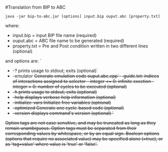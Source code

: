 #Translation from BIP to ABC

`java -jar bip-to-abc.jar [options] input.bip ouput.abc [property.txt]`

where:

- input.bip    = input BIP file name (required)
- ouput.abc    = ABC file name to be generated (required)
- property.txt = Pre and Post condition written in two different lines (optional)

and options are:
`
- -?                prints usage to stdout; exits (optional)`
- -emulator <s>     Generate emulation code ouput.abc.cpp`
                    - guide.txt: indices of interactions assigned to selector
                    - integer <= 0: infinite exection
                    - integer > 0: number of cycles to be executed
                   (optional)
- -h                prints usage to stdout; exits (optional)
- -help             displays verbose help information (optional)
- -initialize-vars  Initialize free variables (optional)
- -optimized        Generate one cycle-based code (optional)
- -version          displays command's version (optional)
`

Option tags are not case sensitive, and may be truncated as long as they remain unambiguous.  Option tags must be separated from their corresponding values by whitespace, or by an equal sign.  Boolean options (options that require no associated value) may be specified alone (=true), or as 'tag=value' where value is 'true' or 'false'.
